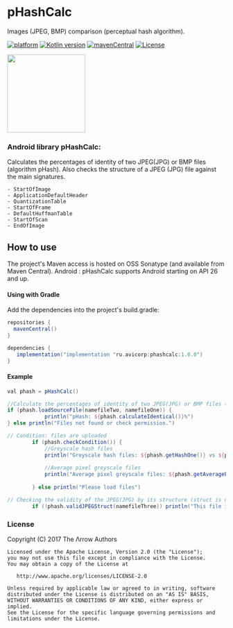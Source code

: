 # pHashCalc
Images (JPEG, BMP) comparison (perceptual hash algorithm).

[![platform](https://img.shields.io/badge/platform-Android-yellow.svg)](https://www.android.com)
[![Kotlin version](https://img.shields.io/badge/Kotlin-1.7.20-blue)]([https://kotlinlang.org/docs/whatsnew16.html](https://kotlinlang.org/docs/whatsnew1720.html))
[![mavenCentral](https://img.shields.io/badge/Download-v1.0.0-red)](https://search.maven.org/search?q=ru.avicorp.phashcalc)
[![License](https://img.shields.io/badge/License-Apache%202.0-blue.svg)](https://www.apache.org/licenses/LICENSE-2.0)


<img align="center" src="https://github.com/avbase/pHashCalc/blob/main/phashResult.gif" height="180" style="max-width: 50%; display: inline-block;" data-target="animated-image.originalImage">




### Android library pHashCalc: 

Сalculates the percentages of identity of two JPEG(JPG) or BMP files (algorithm pHash).
Also checks the structure of a JPEG (JPG) file against the main signatures.

    - StartOfImage
    - ApplicationDefaultHeader
    - QuantizationTable
    - StartOfFrame
    - DefaultHuffmanTable
    - StartOfScan
    - EndOfImage


## How to use

The project's Maven access is hosted on OSS Sonatype (and available from Maven Central).
Android : pHashCalc supports Android starting on API 26 and up.

#### Using with Gradle

Add the dependencies into the project's build.gradle:
```groovy
repositories {
  mavenCentral()
}

dependencies {
   implementation("implementation "ru.avicorp:phashcalc:1.0.0")
}
```

#### Example

```groovy
val phash = pHashCalc()

//Сalculate the percentages of identity of two JPEG(JPG) or BMP files (algorithm pHash)
if (phash.loadSourceFile(namefileTwo, namefileOne)) {
            println("pHash: ${phash.calculateIdentical()}%")
} else println("Files not found or check permission.")

// Condition: files are uploaded
        if (phash.checkCondition()) {
            //Greyscale hash files
            println("Greyscale hash files: ${phash.getHashOne()} vs ${phash.getHashTwo()}")
            
            //Average pixel greyscale files
            println("Average pixel greyscale files: ${phash.getAveragePixelOne()} vs  ${phash.getAveragePixelTwo()}")
            
        } else println("Please load files")

// Checking the validity of the JPEG(JPG) by its structure (struct is displayed in the log)
        if (!phash.validJPEGStruct(namefileThree)) println("This file is not JPEG(JPG)")

```
### License

 Copyright (C) 2017 The Λrrow Authors

    Licensed under the Apache License, Version 2.0 (the "License");
    you may not use this file except in compliance with the License.
    You may obtain a copy of the License at

       http://www.apache.org/licenses/LICENSE-2.0

    Unless required by applicable law or agreed to in writing, software
    distributed under the License is distributed on an "AS IS" BASIS,
    WITHOUT WARRANTIES OR CONDITIONS OF ANY KIND, either express or implied.
    See the License for the specific language governing permissions and
    limitations under the License.
